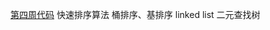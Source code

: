 [第四周代码](https://github.com/jingc19/jingchengBDMI2020ACode/blob/main/%E7%AC%AC%E5%9B%9B%E5%91%A8.md)
快速排序算法
桶排序、基排序
linked list
二元查找树
